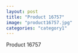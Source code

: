 ```yaml
---
layout: post
title: "Product 16757"
image: "product16757.jpg"
categories: "category1"
---
```

Product 16757
